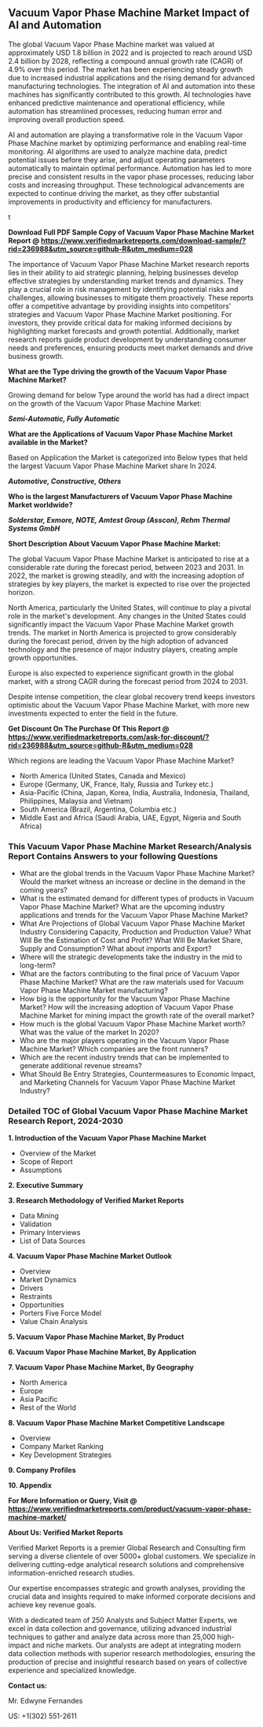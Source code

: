 <h2>Vacuum Vapor Phase Machine Market Impact of AI and Automation</h2><p>The global Vacuum Vapor Phase Machine market was valued at approximately USD 1.8 billion in 2022 and is projected to reach around USD 2.4 billion by 2028, reflecting a compound annual growth rate (CAGR) of 4.9% over this period. The market has been experiencing steady growth due to increased industrial applications and the rising demand for advanced manufacturing technologies. The integration of AI and automation into these machines has significantly contributed to this growth. AI technologies have enhanced predictive maintenance and operational efficiency, while automation has streamlined processes, reducing human error and improving overall production speed.</p><p>AI and automation are playing a transformative role in the Vacuum Vapor Phase Machine market by optimizing performance and enabling real-time monitoring. AI algorithms are used to analyze machine data, predict potential issues before they arise, and adjust operating parameters automatically to maintain optimal performance. Automation has led to more precise and consistent results in the vapor phase processes, reducing labor costs and increasing throughput. These technological advancements are expected to continue driving the market, as they offer substantial improvements in productivity and efficiency for manufacturers.</p>t</p><p id="" class=""><strong>Download Full PDF Sample Copy of Vacuum Vapor Phase Machine Market Report @ <a href="https://www.verifiedmarketreports.com/download-sample/?rid=236988&utm_source=github-R&utm_medium=028" target="_blank">https://www.verifiedmarketreports.com/download-sample/?rid=236988&utm_source=github-R&utm_medium=028</a></strong></p><p>The importance of&nbsp;Vacuum Vapor Phase Machine Market research reports lies in their ability to aid strategic planning, helping businesses develop effective strategies by understanding market trends and dynamics. They play a crucial role in risk management by identifying potential risks and challenges, allowing businesses to mitigate them proactively. These reports offer a competitive advantage by providing insights into competitors' strategies and Vacuum Vapor Phase Machine Market positioning. For investors, they provide critical data for making informed decisions by highlighting market forecasts and growth potential. Additionally, market research reports guide product development by understanding consumer needs and preferences, ensuring products meet market demands and drive business growth.</p><p><strong>What are the&nbsp;Type driving the growth of the Vacuum Vapor Phase Machine Market?</strong></p><p id="" class="">Growing demand for below Type around the world has had a direct impact on the growth of the Vacuum Vapor Phase Machine Market:</p><em><strong>Semi-Automatic, Fully Automatic</strong></em></p><strong>What are the&nbsp;Applications&nbsp;of Vacuum Vapor Phase Machine Market available in the Market?</strong></p><p id="" class="">Based on Application the Market is categorized into Below types that held the largest Vacuum Vapor Phase Machine Market share In 2024.</p><em><strong>Automotive, Constructive, Others</strong></em></p><strong>Who is the largest Manufacturers of Vacuum Vapor Phase Machine Market worldwide?</strong></p><p><em><strong>Solderstar, Exmore, NOTE, Amtest Group (Asscon), Rehm Thermal Systems GmbH</strong></em></p><p id="" class=""><strong>Short Description About Vacuum Vapor Phase Machine Market:</strong></p><p>The global Vacuum Vapor Phase Machine Market is anticipated to rise at a considerable rate during the forecast period, between 2023 and 2031. In 2022, the market is growing steadily, and with the increasing adoption of strategies by key players, the market is expected to rise over the projected horizon.</p><p>North America, particularly the United States, will continue to play a pivotal role in the market's development. Any changes in the United States could significantly impact the Vacuum Vapor Phase Machine Market growth trends. The market in North America is projected to grow considerably during the forecast period, driven by the high adoption of advanced technology and the presence of major industry players, creating ample growth opportunities.</p><p>Europe is also expected to experience significant growth in the global market, with a strong CAGR during the forecast period from 2024 to 2031.</p><p>Despite intense competition, the clear global recovery trend keeps investors optimistic about the Vacuum Vapor Phase Machine Market, with more new investments expected to enter the field in the future.</p><p id="" class=""><strong>Get Discount On The Purchase Of This Report @ <a href="https://www.verifiedmarketreports.com/ask-for-discount/?rid=236988&utm_source=github-R&utm_medium=028" target="_blank">https://www.verifiedmarketreports.com/ask-for-discount/?rid=236988&utm_source=github-R&utm_medium=028</a></strong></p>Which regions are leading the Vacuum Vapor Phase Machine Market?</p><ul><li>North America (United States, Canada and Mexico)</li><li>Europe (Germany, UK, France, Italy, Russia and Turkey etc.)</li><li>Asia-Pacific (China, Japan, Korea, India, Australia, Indonesia, Thailand, Philippines, Malaysia and Vietnam)</li><li>South America (Brazil, Argentina, Columbia etc.)</li><li>Middle East and Africa (Saudi Arabia, UAE, Egypt, Nigeria and South Africa)</li></ul><h3 id="" class="">This Vacuum Vapor Phase Machine Market Research/Analysis Report Contains Answers to your following Questions</h3><ul><li>What are the global trends in the Vacuum Vapor Phase Machine Market? Would the market witness an increase or decline in the demand in the coming years?</li><li>What is the estimated demand for different types of products in Vacuum Vapor Phase Machine Market? What are the upcoming industry applications and trends for the Vacuum Vapor Phase Machine Market?</li><li>What Are Projections of Global Vacuum Vapor Phase Machine Market Industry Considering Capacity, Production and Production Value? What Will Be the Estimation of Cost and Profit? What Will Be Market Share, Supply and Consumption? What about imports and Export?</li><li>Where will the strategic developments take the industry in the mid to long-term?</li><li>What are the factors contributing to the final price of Vacuum Vapor Phase Machine Market? What are the raw materials used for Vacuum Vapor Phase Machine Market manufacturing?</li><li>How big is the opportunity for the Vacuum Vapor Phase Machine Market? How will the increasing adoption of Vacuum Vapor Phase Machine Market for mining impact the growth rate of the overall market?</li><li>How much is the global Vacuum Vapor Phase Machine Market worth? What was the value of the market In 2020?</li><li>Who are the major players operating in the Vacuum Vapor Phase Machine Market? Which companies are the front runners?</li><li>Which are the recent industry trends that can be implemented to generate additional revenue streams?</li><li>What Should Be Entry Strategies, Countermeasures to Economic Impact, and Marketing Channels for Vacuum Vapor Phase Machine Market Industry?</li></ul><h3 id="" class="">Detailed TOC of Global Vacuum Vapor Phase Machine Market Research Report, 2024-2030</h3><p id="" class=""><strong>1. Introduction of the Vacuum Vapor Phase Machine Market</strong></p><ul><li>Overview of the Market</li><li>Scope of Report</li><li>Assumptions</li></ul><p id="" class=""><strong>2. Executive Summary</strong></p><p id="" class=""><strong>3. Research Methodology of Verified Market Reports</strong></p><ul><li>Data Mining</li><li>Validation</li><li>Primary Interviews</li><li>List of Data Sources</li></ul><p id="" class=""><strong>4. Vacuum Vapor Phase Machine Market Outlook</strong></p><ul><li>Overview</li><li>Market Dynamics</li><li>Drivers</li><li>Restraints</li><li>Opportunities</li><li>Porters Five Force Model</li><li>Value Chain Analysis</li></ul><p id="" class=""><strong>5. Vacuum Vapor Phase Machine Market, By Product</strong></p><p id="" class=""><strong>6. Vacuum Vapor Phase Machine Market, By Application</strong></p><p id="" class=""><strong>7. Vacuum Vapor Phase Machine Market, By Geography</strong></p><ul><li>North America</li><li>Europe</li><li>Asia Pacific</li><li>Rest of the World</li></ul><p id="" class=""><strong>8. Vacuum Vapor Phase Machine Market Competitive Landscape</strong></p><ul><li>Overview</li><li>Company Market Ranking</li><li>Key Development Strategies</li></ul><p id="" class=""><strong>9. Company Profiles</strong></p><p id="" class=""><strong>10. Appendix</strong></p><p id="" class=""><strong>For More Information or Query, Visit @ <a href="https://www.verifiedmarketreports.com/product/vacuum-vapor-phase-machine-market/" target="_blank">https://www.verifiedmarketreports.com/product/vacuum-vapor-phase-machine-market/</a></strong></p><p id="" class=""><strong>About Us: Verified Market Reports</strong></p><p id="" class="">Verified Market Reports is a premier Global Research and Consulting firm serving a diverse clientele of over 5000+ global customers. We specialize in delivering cutting-edge analytical research solutions and comprehensive information-enriched research studies.</p><p id="" class="">Our expertise encompasses strategic and growth analyses, providing the crucial data and insights required to make informed corporate decisions and achieve key revenue goals.</p><p id="" class="">With a dedicated team of 250 Analysts and Subject Matter Experts, we excel in data collection and governance, utilizing advanced industrial techniques to gather and analyze data across more than 25,000 high-impact and niche markets. Our analysts are adept at integrating modern data collection methods with superior research methodologies, ensuring the production of precise and insightful research based on years of collective experience and specialized knowledge.</p><p id="" class=""><strong>Contact us:</strong></p><p id="" class="">Mr. Edwyne Fernandes</p><p id="" class="">US: +1(302) 551-2611</p>